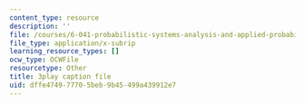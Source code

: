 ```yaml
---
content_type: resource
description: ''
file: /courses/6-041-probabilistic-systems-analysis-and-applied-probability-fall-2010/dffe474977705beb9b45499a439912e7_tBUHRpFZy0s.vtt
file_type: application/x-subrip
learning_resource_types: []
ocw_type: OCWFile
resourcetype: Other
title: 3play caption file
uid: dffe4749-7770-5beb-9b45-499a439912e7
---
```

